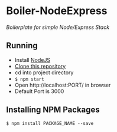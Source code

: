 # Boiler-NodeExpress
_Boilerplate for simple Node/Express Stack_

## Running
 - Install [NodeJS](https://github.com/HackAtSac/Boiler-NodeExpress.git)
 - [Clone this repository](https://help.github.com/articles/cloning-a-repository/)
 - cd into project directory
 - ```$ npm start ```
 - Open http://localhost:PORT/ in browser
  - Default Port is 3000

## Installing NPM Packages
``` $ npm install PACKAGE_NAME --save ```
